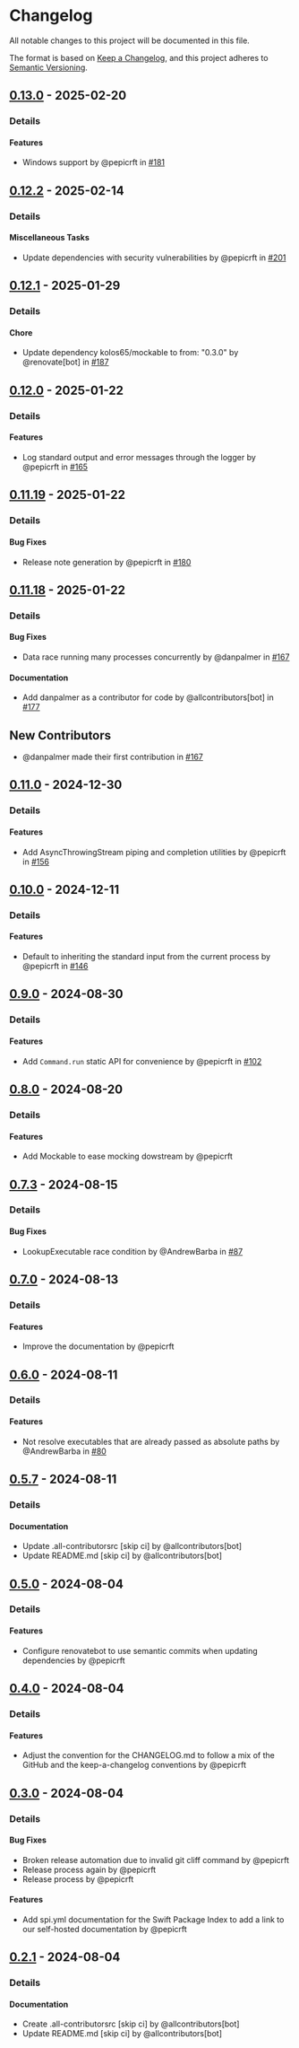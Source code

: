 # Changelog

All notable changes to this project will be documented in this file.

The format is based on [Keep a Changelog](https://keepachangelog.com/en/1.0.0/),
and this project adheres to [Semantic Versioning](https://semver.org/spec/v2.0.0.html).

## [0.13.0] - 2025-02-20
### Details
#### Features
- Windows support by @pepicrft in [#181](https://github.com/tuist/command/pull/181)

## [0.12.2] - 2025-02-14
### Details
#### Miscellaneous Tasks
- Update dependencies with security vulnerabilities by @pepicrft in [#201](https://github.com/tuist/command/pull/201)

## [0.12.1] - 2025-01-29
### Details
#### Chore
- Update dependency kolos65/mockable to from: "0.3.0" by @renovate[bot] in [#187](https://github.com/tuist/command/pull/187)

## [0.12.0] - 2025-01-22
### Details
#### Features
- Log standard output and error messages through the logger by @pepicrft in [#165](https://github.com/tuist/command/pull/165)

## [0.11.19] - 2025-01-22
### Details
#### Bug Fixes
- Release note generation by @pepicrft in [#180](https://github.com/tuist/command/pull/180)

## [0.11.18] - 2025-01-22
### Details
#### Bug Fixes
- Data race running many processes concurrently by @danpalmer in [#167](https://github.com/tuist/command/pull/167)

#### Documentation
- Add danpalmer as a contributor for code by @allcontributors[bot] in [#177](https://github.com/tuist/command/pull/177)

## New Contributors
* @danpalmer made their first contribution in [#167](https://github.com/tuist/command/pull/167)
## [0.11.0] - 2024-12-30
### Details
#### Features
- Add AsyncThrowingStream piping and completion utilities by @pepicrft in [#156](https://github.com/tuist/command/pull/156)

## [0.10.0] - 2024-12-11
### Details
#### Features
- Default to inheriting the standard input from the current process by @pepicrft in [#146](https://github.com/tuist/command/pull/146)

## [0.9.0] - 2024-08-30
### Details
#### Features
- Add `Command.run` static API for convenience by @pepicrft in [#102](https://github.com/tuist/command/pull/102)

## [0.8.0] - 2024-08-20
### Details
#### Features
- Add Mockable to ease mocking dowstream by @pepicrft

## [0.7.3] - 2024-08-15
### Details
#### Bug Fixes
- LookupExecutable race condition by @AndrewBarba in [#87](https://github.com/tuist/command/pull/87)

## [0.7.0] - 2024-08-13
### Details
#### Features
- Improve the documentation by @pepicrft

## [0.6.0] - 2024-08-11
### Details
#### Features
- Not resolve executables that are already passed as absolute paths by @AndrewBarba in [#80](https://github.com/tuist/command/pull/80)

## [0.5.7] - 2024-08-11
### Details
#### Documentation
- Update .all-contributorsrc [skip ci] by @allcontributors[bot]
- Update README.md [skip ci] by @allcontributors[bot]

## [0.5.0] - 2024-08-04
### Details
#### Features
- Configure renovatebot to use semantic commits when updating dependencies by @pepicrft

## [0.4.0] - 2024-08-04
### Details
#### Features
- Adjust the convention for the CHANGELOG.md to follow a mix of the GitHub and the keep-a-changelog conventions by @pepicrft

## [0.3.0] - 2024-08-04
### Details
#### Bug Fixes
- Broken release automation due to invalid git cliff command by @pepicrft
- Release process again by @pepicrft
- Release process by @pepicrft

#### Features
- Add spi.yml documentation for the Swift Package Index to add a link to our self-hosted documentation by @pepicrft

## [0.2.1] - 2024-08-04
### Details
#### Documentation
- Create .all-contributorsrc [skip ci] by @allcontributors[bot]
- Update README.md [skip ci] by @allcontributors[bot]

[0.13.0]: https://github.com/tuist/command/compare/0.12.2..0.13.0
[0.12.2]: https://github.com/tuist/command/compare/0.12.1..0.12.2
[0.12.1]: https://github.com/tuist/command/compare/0.12.0..0.12.1
[0.12.0]: https://github.com/tuist/command/compare/0.11.19..0.12.0
[0.11.19]: https://github.com/tuist/command/compare/0.11.18..0.11.19
[0.11.18]: https://github.com/tuist/command/compare/0.11.17..0.11.18
[0.11.0]: https://github.com/tuist/command/compare/0.10.5..0.11.0
[0.10.0]: https://github.com/tuist/command/compare/0.9.32..0.10.0
[0.9.0]: https://github.com/tuist/command/compare/0.8.0..0.9.0
[0.8.0]: https://github.com/tuist/command/compare/0.7.8..0.8.0
[0.7.3]: https://github.com/tuist/command/compare/0.7.2..0.7.3
[0.7.0]: https://github.com/tuist/command/compare/0.6.3..0.7.0
[0.6.0]: https://github.com/tuist/command/compare/0.5.7..0.6.0
[0.5.7]: https://github.com/tuist/command/compare/0.5.6..0.5.7
[0.5.0]: https://github.com/tuist/command/compare/0.4.0..0.5.0
[0.4.0]: https://github.com/tuist/command/compare/0.3.0..0.4.0
[0.3.0]: https://github.com/tuist/command/compare/0.2.1..0.3.0
[0.2.1]: https://github.com/tuist/command/compare/0.2.0..0.2.1

<!-- generated by git-cliff -->
